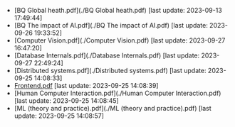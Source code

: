 * [BQ Global heath.pdf](./BQ Global heath.pdf) [last update: 2023-09-13 17:49:44]
* [BQ The impact of AI.pdf](./BQ The impact of AI.pdf) [last update: 2023-09-26 19:33:52]
* [Computer Vision.pdf](./Computer Vision.pdf) [last update: 2023-09-27 16:47:20]
* [Database Internals.pdf](./Database Internals.pdf) [last update: 2023-09-27 22:49:24]
* [Distributed systems.pdf](./Distributed systems.pdf) [last update: 2023-09-25 14:08:33]
* [Frontend.pdf](./Frontend.pdf) [last update: 2023-09-25 14:08:39]
* [Human Computer Interaction.pdf](./Human Computer Interaction.pdf) [last update: 2023-09-25 14:08:45]
* [ML (theory and practice).pdf](./ML (theory and practice).pdf) [last update: 2023-09-25 14:08:57]
